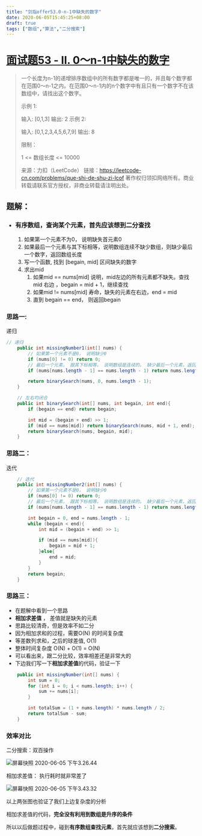 ```yaml
---
title: "剑指offer53.0-n-1中缺失的数字"
date: 2020-06-05T15:45:25+08:00
draft: true
tags: ["数组","算法","二分搜索"]
---
```


# [面试题53 - II. 0～n-1中缺失的数字](https://leetcode-cn.com/problems/que-shi-de-shu-zi-lcof/)

> 一个长度为n-1的递增排序数组中的所有数字都是唯一的，并且每个数字都在范围0～n-1之内。在范围0～n-1内的n个数字中有且只有一个数字不在该数组中，请找出这个数字。
>
>  
>
> 示例 1:
>
> 输入: [0,1,3]
> 输出: 2
> 示例 2:
>
> 输入: [0,1,2,3,4,5,6,7,9]
> 输出: 8
>
>
> 限制：
>
> 1 <= 数组长度 <= 10000
>
> 来源：力扣（LeetCode）
> 链接：https://leetcode-cn.com/problems/que-shi-de-shu-zi-lcof
> 著作权归领扣网络所有。商业转载请联系官方授权，非商业转载请注明出处。

## 题解：

- ### **有序数组，查询某个元素，首先应该想到二分查找**

  1. 如果第一个元素不为0， 说明缺失首元素0
  2. 如果最后一个元素与其下标相等，说明数组连续不缺少数组，则缺少最后一个数字，返回数组长度
  3. 写一个函数, 找到 [begain, mid] 区间缺失的数字
  4. 求出mid
     1. 如果mid == nums[mid] 说明，mid左边的所有元素都不缺失。查找mid 右边 ，begain = mid + 1，继续查找
     2. 如果mid != nums[mid] 寿命，缺失的元素在右边，end = mid
     3. 直到 begain == end， 则返回begain



### 思路一:

递归

```java
// 递归
    public int missingNumber1(int[] nums) {
        // 如果第一个元素不是0， 说明缺少0
        if (nums[0] != 0) return 0;
        // 最后一个元素， 跟其下标相等。 说明数组是连续的。 缺少最后一个元素，返回数组的长度
        if (nums[nums.length - 1] == nums.length - 1) return nums.length;

        return binarySearch(nums, 0, nums.length - 1);
    }

    // 左右均闭合
    public int binarySearch(int[] nums, int begain, int end){
        if (begain == end) return begain;

        int mid = (begain + end) >> 1;
        if (mid == nums[mid]) return binarySearch(nums, mid + 1, end);
        return binarySearch(nums, begain, mid);
    }

```



### 思路二：

迭代

```java
    // 迭代
    public int missingNumber2(int[] nums) {
        // 如果第一个元素不是0， 说明缺少0
        if (nums[0] != 0) return 0;
        // 最后一个元素， 跟其下标相等。 说明数组是连续的。 缺少最后一个元素，返回数组的长度
        if (nums[nums.length - 1] == nums.length - 1) return nums.length;

        int begain = 0, end = nums.length - 1;
        while (begain < end){
            int mid = (begain + end) >> 1;

            if (mid == nums[mid]){
                begain = mid + 1;
            }else{
                end = mid;
            }
        }
        return begain;
    }
```



### 思路三：

- 在题解中看到一个思路
- **相加求差值** ， 差值就是缺失的元素
- 思路比较清奇，但是效率不如二分
- 因为相加求和的过程，需要O(N) 的时间复杂度
- 等差数列求和，之后的球差值, O(1)
- 整体时间复杂度 O(N) + O(1) = O(N)
- 可以看出来，跟二分比较，效率相差还是非常大的
- 下边我们写一下**相加求差值**的代码，验证一下

```java
    public int missingNumber(int[] nums) {
        int sum = 0;
        for (int i = 0; i < nums.length; i++) {
            sum += nums[i];
        }

        int totalSum = (1 + nums.length) * nums.length / 2;
        return totalSum - sum;
    }

```



### 效率对比

二分搜索：双百操作 

![屏幕快照 2020-06-05 下午3.26.44](https://tva1.sinaimg.cn/large/007S8ZIlly1gfhgwgd45xj30s6070js6.jpg)

相加求差值： 执行耗时就非常差了





![屏幕快照 2020-06-05 下午3.43.32](https://tva1.sinaimg.cn/large/007S8ZIlly1gfhh083j75j30oi06ggmd.jpg)



以上两张图也验证了我们上边复杂度的分析

相加求差值的代码，**完全没有利用到数组是升序的条件**

所以以后做题过程中，碰到**有序数组查找元素**，首先就应该想到**二分搜索**。

